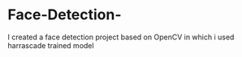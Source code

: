 # Face-Detection-
I created a face detection project based on OpenCV in which i used harrascade trained model
